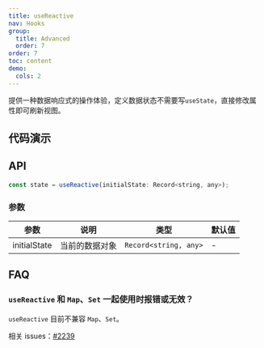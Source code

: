 ```yaml
---
title: useReactive
nav: Hooks
group:
  title: Advanced
  order: 7
order: 7
toc: content
demo:
  cols: 2
---
```


提供一种数据响应式的操作体验，定义数据状态不需要写`useState`，直接修改属性即可刷新视图。

## 代码演示

<!-- prettier-ignore -->
<code src="./demo/demo1.tsx"></code>
<code src="./demo/demo2.tsx" ></code>
<code src="./demo/demo3.tsx" ></code>
<code src="./demo/demo4.tsx"></code>

## API

```js
const state = useReactive(initialState: Record<string, any>);
```

### 参数

| 参数         | 说明           | 类型                  | 默认值 |
| ------------ | -------------- | --------------------- | ------ |
| initialState | 当前的数据对象 | `Record<string, any>` | -      |

## FAQ

### `useReactive` 和 `Map`、`Set` 一起使用时报错或无效？

`useReactive` 目前不兼容 `Map`、`Set`。

相关 issues：[#2239](https://github.com/alibaba/hooks/discussions/2239)
